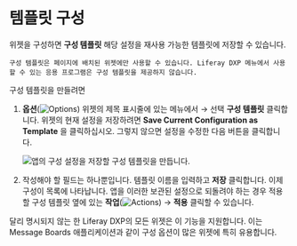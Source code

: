 # 템플릿 구성

위젯을 구성하면 **구성 템플릿** 해당 설정을 재사용 가능한 템플릿에 저장할 수 있습니다.

```{note}
구성 템플릿은 페이지에 배치된 위젯에만 사용할 수 있습니다. Liferay DXP 메뉴에서 사용할 수 있는 응용 프로그램은 구성 템플릿을 제공하지 않습니다.
```

구성 템플릿을 만들려면

1. **옵션**(![Options](../../../../images/icon-app-options.png)) 위젯의 제목 표시줄에 있는 메뉴에서 &rarr; 선택 **구성 템플릿** 클릭합니다. 위젯의 현재 설정을 저장하려면 **Save Current Configuration as Template** 을 클릭하십시오. 그렇지 않으면 설정을 수정한 다음 버튼을 클릭합니다.

    ![앱의 구성 설정을 저장할 구성 템플릿을 만듭니다.](./configuring-templates/images/01.png)

1. 작성해야 할 필드는 하나뿐입니다. 템플릿 이름을 입력하고 **저장** 클릭합니다. 이제 구성이 목록에 나타납니다. 앱을 이러한 보관된 설정으로 되돌려야 하는 경우 적용할 구성 템플릿 옆에 있는 **작업**(![Actions](../../../../images/icon-actions.png)) &rarr; **적용** 클릭할 수 있습니다.

달리 명시되지 않는 한 Liferay DXP의 모든 위젯은 이 기능을 지원합니다. 이는 Message Boards 애플리케이션과 같이 구성 옵션이 많은 위젯에 특히 유용합니다.
